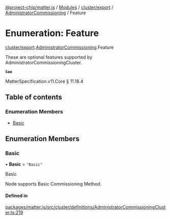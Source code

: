 [@project-chip/matter.js](../README.md) / [Modules](../modules.md) / [cluster/export](../modules/cluster_export.md) / [AdministratorCommissioning](../modules/cluster_export.AdministratorCommissioning.md) / Feature

# Enumeration: Feature

[cluster/export](../modules/cluster_export.md).[AdministratorCommissioning](../modules/cluster_export.AdministratorCommissioning.md).Feature

These are optional features supported by AdministratorCommissioningCluster.

**`See`**

MatterSpecification.v11.Core § 11.18.4

## Table of contents

### Enumeration Members

- [Basic](cluster_export.AdministratorCommissioning.Feature.md#basic)

## Enumeration Members

### Basic

• **Basic** = ``"Basic"``

Basic

Node supports Basic Commissioning Method.

#### Defined in

[packages/matter.js/src/cluster/definitions/AdministratorCommissioningCluster.ts:219](https://github.com/project-chip/matter.js/blob/558e12c94a201592c28c7bc0743705360b3e5ca6/packages/matter.js/src/cluster/definitions/AdministratorCommissioningCluster.ts#L219)
